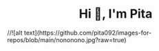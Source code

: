 <h1 align="center">Hi 👋, I'm Pita</h1>
//![alt text](https://github.com/pita092/images-for-repos/blob/main/nononono.jpg?raw=true)
